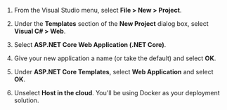 1. From the Visual Studio menu, select **File > New > Project**.

1. Under the **Templates** section of the **New Project** dialog box, select **Visual C# > Web**.

1. Select **ASP.NET Core Web Application (.NET Core)**.

1. Give your new application a name (or take the default) and select **OK**.

1. Under **ASP.NET Core Templates**, select **Web Application** and select **OK**.

1. Unselect **Host in the cloud**. You'll be using Docker as your deployment solution.
